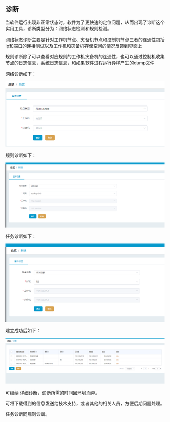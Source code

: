## 诊断

当软件运行出现非正常状态时，软件为了更快速的定位问题，从而出现了诊断这个实用工具，诊断类型分为：网络状态检测和规则检测。

网络状态诊断主要是针对工作机节点、灾备机节点和控制机节点三者的连通性包括ip和端口的连接测试以及工作机和灾备机存储空间的情况反馈到界面上

规则诊断除了可以查看对应规则的工作机灾备机的连通性，也可以通过控制机收集节点的日志信息，系统日志信息，和如果软件进程运行异样产生的dump文件



网络诊断如下：

![](/assets/V7.045281.png)

规则诊断如下：

![](/assets/V7.045288.png)

任务诊断如下：

![](/assets/V7.0101116.png)

建立成功后如下：

![](/assets/V7.0101117.png)

可继续  详细诊断，诊断所需的时间因环境而异。

可将下载得到的信息发送给技术支持，或者其他的相关人员，方便后期问题处理。

任务诊断同规则诊断。



